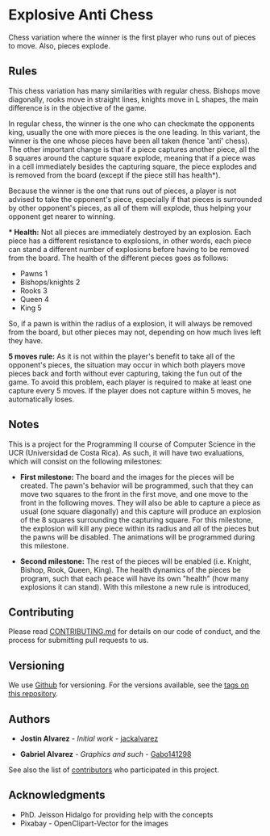 # Explosive Anti Chess

Chess variation where the winner is the first player who runs out of pieces to move. Also, pieces explode.

## Rules

This chess variation has many similarities with regular chess. Bishops move diagonally, rooks move in straight lines, knights move in L shapes, the main difference is in the objective of the game.

In regular chess, the winner is the one who can checkmate the opponents king, usually the one with more pieces is the one leading. In this variant, the winner is the one whose pieces have been all taken (hence 'anti' chess). The other important change is that if a piece captures another piece, all the 8 squares around the capture square explode, meaning that if a piece was in a cell immediately besides the capturing square, the piece explodes and is removed from the board (except if the piece still has health*).

Because the winner is the one that runs out of pieces, a player is not advised to take the opponent's piece, especially if that pieces is surrounded by other opponent's pieces, as all of them will explode, thus helping your opponent get nearer to winning.

**\* Health:** Not all pieces are immediately destroyed by an explosion. Each piece has a different resistance to explosions, in other words, each piece can stand a different number of explosions before having to be removed from the board. The health of the different pieces goes as follows:
- Pawns 1
- Bishops/knights 2
- Rooks 3
- Queen 4
- King 5

So, if a pawn is within the radius of a explosion, it will always be removed from the board, but other pieces may not, depending on how much lives left they have.

**5 moves rule:** As it is not within the player's benefit to take all of the opponent's pieces, the situation may occur in which both players move pieces back and forth without ever capturing, taking the fun out of the game. To avoid this problem, each player is required to make at least one capture every 5 moves. If the player does not capture within 5 moves, he automatically loses.


## Notes

This is a project for the Programming II course of Computer Science in the UCR (Universidad de Costa Rica). As such, it will have two evaluations, which will consist on the following milestones:
- **First milestone:** The board and the images for the pieces will be created. The pawn's behavior will be programmed, such that they can move two squares to the front in the first move, and one move to the front in the following moves.
They will also be able to capture a piece as usual (one square diagonally) and this capture will produce an explosion of the 8 squares surrounding the capturing square. For this milestone, the explosion will kill any piece within its radius and all of the pieces but the pawns will be disabled. The animations will be programmed during this milestone.

- **Second milestone:** The rest of the pieces will be enabled (i.e. Knight, Bishop, Rook, Queen, King). The health dynamics of the pieces be program, such that each peace will have its own "health" (how many explosions it can stand). With this milestone a new rule is introduced,

## Contributing

Please read [CONTRIBUTING.md](https://gist.github.com/jackalvarez/b24679402957c63ec426) for details on our code of conduct, and the process for submitting pull requests to us.

## Versioning

We use [Github](http://github.com/) for versioning. For the versions available, see the [tags on this repository](https://github.com/jackalvarez/AtomicAntiChess).

## Authors

* **Jostin Alvarez** - *Initial work* - [jackalvarez](https://github.com/jackalvarez)

* **Gabriel Alvarez** - *Graphics and such* - [Gabo141298](https://github.com/Gabo141298)

See also the list of [contributors](https://github.com/jackalvarez/AtomicAntiChess/settings/collaboration) who participated in this project.

## Acknowledgments

* PhD. Jeisson Hidalgo for providing help with the concepts
* Pixabay - OpenClipart-Vector for the images

